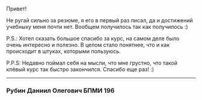 Привет!

Не ругай сильно за резюме, я его в первый раз писал, да и достижений учебныху меня почти нет. Вообщем получилось так как получилось :)

P.S.:
Хотел сказать большое спасибо за курс, на самом деле было очень интересно и полезно. В целом стало понятнее, что и как происходит в штуках, которыми пользуюсь.

P.P.S:
Недавно поймал себя на мысли, что мне грустно, что такой клёвый курс так быстро закончился.
Спасибо еще раз! :)

------
### Рубин Даниил Олегович БПМИ 196
